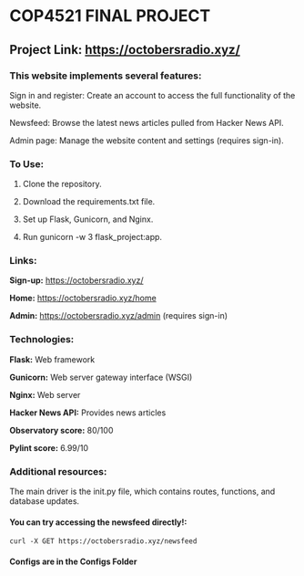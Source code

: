 #   **COP4521 FINAL PROJECT**

##  Project Link: https://octobersradio.xyz/

### **This website implements several features:**

Sign in and register: Create an account to access the full functionality of the website.

Newsfeed: Browse the latest news articles pulled from Hacker News API.

Admin page: Manage the website content and settings (requires sign-in).

### To Use:

1) Clone the repository.

2) Download the requirements.txt file.

3) Set up Flask, Gunicorn, and Nginx.

4) Run gunicorn -w 3 flask_project:app.

### Links:

**Sign-up:** https://octobersradio.xyz/

**Home:** https://octobersradio.xyz/home

**Admin:** https://octobersradio.xyz/admin (requires sign-in)

### Technologies:

**Flask:** Web framework

**Gunicorn:** Web server gateway interface (WSGI)

**Nginx:** Web server

**Hacker News API:** Provides news articles

**Observatory score:** 80/100 

**Pylint score:** 6.99/10 

### **Additional resources:**

The main driver is the init.py file, which contains routes, functions, and database updates.

#### You can try accessing the newsfeed directly!: 

`curl -X GET https://octobersradio.xyz/newsfeed`

####  Configs are in the Configs Folder
